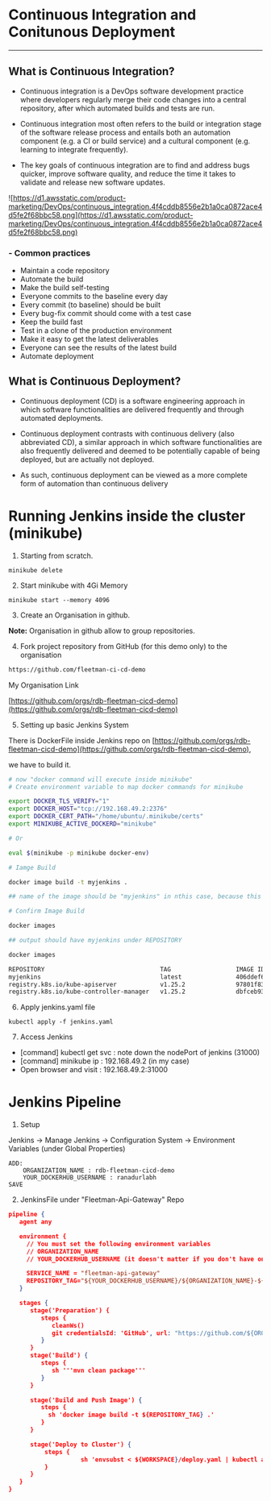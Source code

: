 # Continuous Integration and Conitunous Deployment
---------

## What is Continuous Integration?

- Continuous integration is a DevOps software development practice where developers regularly merge their code changes into a central repository, after which automated builds and tests are run. 

- Continuous integration most often refers to the build or integration stage of the software release process and entails both an automation component (e.g. a CI or build service) and a cultural component (e.g. learning to integrate frequently). 

- The key goals of continuous integration are to find and address bugs quicker, improve software quality, and reduce the time it takes to validate and release new software updates.

![https://d1.awsstatic.com/product-marketing/DevOps/continuous_integration.4f4cddb8556e2b1a0ca0872ace4d5fe2f68bbc58.png](https://d1.awsstatic.com/product-marketing/DevOps/continuous_integration.4f4cddb8556e2b1a0ca0872ace4d5fe2f68bbc58.png)


### - Common practices

 - Maintain a code repository
 - Automate the build
 - Make the build self-testing
 - Everyone commits to the baseline every day
 - Every commit (to baseline) should be built
 - Every bug-fix commit should come with a test case
 - Keep the build fast
 - Test in a clone of the production environment
 - Make it easy to get the latest deliverables
 - Everyone can see the results of the latest build
 - Automate deployment


## What is Continuous Deployment?

- Continuous deployment (CD) is a software engineering approach in which software functionalities are delivered frequently and through automated deployments.

- Continuous deployment contrasts with continuous delivery (also abbreviated CD), a similar approach in which software functionalities are also frequently delivered and deemed to be potentially capable of being deployed, but are actually not deployed. 

- As such, continuous deployment can be viewed as a more complete form of automation than continuous delivery

# Running Jenkins inside the cluster (minikube)

1. Starting from scratch.

```console
minikube delete
```

2. Start minikube with 4Gi Memory

```console
minikube start --memory 4096
```
3. Create an Organisation in github.

**Note:**  Organisation in github allow to group repositories.

4. Fork project repository from GitHub (for this demo only) to the organisation

```htm
https://github.com/fleetman-ci-cd-demo

```

My Organisation Link

[https://github.com/orgs/rdb-fleetman-cicd-demo](https://github.com/orgs/rdb-fleetman-cicd-demo)

5. Setting up basic Jenkins System

There is DockerFile inside Jenkins repo on [https://github.com/orgs/rdb-fleetman-cicd-demo](https://github.com/orgs/rdb-fleetman-cicd-demo), 

we have to build it.

```bash
# now "docker command will execute inside minikube"
# Create environment variable to map docker commands for minikube

export DOCKER_TLS_VERIFY="1"
export DOCKER_HOST="tcp://192.168.49.2:2376"
export DOCKER_CERT_PATH="/home/ubuntu/.minikube/certs"
export MINIKUBE_ACTIVE_DOCKERD="minikube"

# Or

eval $(minikube -p minikube docker-env)

# Iamge Build

docker image build -t myjenkins .

## name of the image should be "myjenkins" in nthis case, because this name is used in yaml file

# Confirm Image Build

docker images

## output should have myjenkins under REPOSITORY

docker images

REPOSITORY                                TAG                  IMAGE ID       CREATED          SIZE
myjenkins                                 latest               406ddef68b35   56 seconds ago   885MB
registry.k8s.io/kube-apiserver            v1.25.2              97801f839490   7 weeks ago      128MB
registry.k8s.io/kube-controller-manager   v1.25.2              dbfceb93c69b   7 weeks ago      117MB

```

6. Apply jenkins.yaml file

```console
kubectl apply -f jenkins.yaml
```

7. Access Jenkins

 - [command] kubectl get svc : note down the nodePort of jenkins (31000)
 - [command] minikube ip : 192.168.49.2 (in my case)
 - Open browser and visit : 192.168.49.2:31000

 # Jenkins Pipeline

1. Setup

 Jenkins -> Manage Jenkins -> Configuration System -> Environment Variables (under Global Properties)
    
    ADD: 
        ORGANIZATION_NAME : rdb-fleetman-cicd-demo 
        YOUR_DOCKERHUB_USERNAME : ranadurlabh
    SAVE

2. JenkinsFile under "Fleetman-Api-Gateway" Repo

```json
pipeline {
   agent any

   environment {
     // You must set the following environment variables
     // ORGANIZATION_NAME
     // YOUR_DOCKERHUB_USERNAME (it doesn't matter if you don't have one)

     SERVICE_NAME = "fleetman-api-gateway"
     REPOSITORY_TAG="${YOUR_DOCKERHUB_USERNAME}/${ORGANIZATION_NAME}-${SERVICE_NAME}:${BUILD_ID}"
   }

   stages {
      stage('Preparation') {
         steps {
            cleanWs()
            git credentialsId: 'GitHub', url: "https://github.com/${ORGANIZATION_NAME}/${SERVICE_NAME}"
         }
      }
      stage('Build') {
         steps {
            sh '''mvn clean package'''
         }
      }

      stage('Build and Push Image') {
         steps {
           sh 'docker image build -t ${REPOSITORY_TAG} .'
         }
      }

      stage('Deploy to Cluster') {
          steps {
                    sh 'envsubst < ${WORKSPACE}/deploy.yaml | kubectl apply -f -'
          }
      }
   }
}
```

